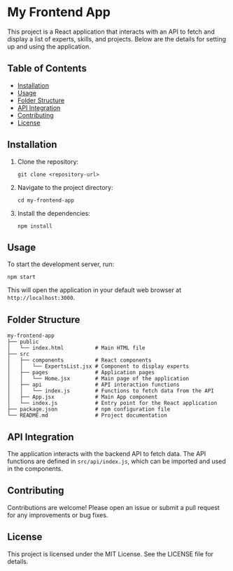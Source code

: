 # My Frontend App

This project is a React application that interacts with an API to fetch and display a list of experts, skills, and projects. Below are the details for setting up and using the application.

## Table of Contents

- [Installation](#installation)
- [Usage](#usage)
- [Folder Structure](#folder-structure)
- [API Integration](#api-integration)
- [Contributing](#contributing)
- [License](#license)

## Installation

1. Clone the repository:
   ```
   git clone <repository-url>
   ```
2. Navigate to the project directory:
   ```
   cd my-frontend-app
   ```
3. Install the dependencies:
   ```
   npm install
   ```

## Usage

To start the development server, run:
```
npm start
```
This will open the application in your default web browser at `http://localhost:3000`.

## Folder Structure

```
my-frontend-app
├── public
│   └── index.html          # Main HTML file
├── src
│   ├── components          # React components
│   │   └── ExpertsList.jsx # Component to display experts
│   ├── pages               # Application pages
│   │   └── Home.jsx        # Main page of the application
│   ├── api                 # API interaction functions
│   │   └── index.js        # Functions to fetch data from the API
│   ├── App.jsx             # Main App component
│   └── index.js            # Entry point for the React application
├── package.json            # npm configuration file
└── README.md               # Project documentation
```

## API Integration

The application interacts with the backend API to fetch data. The API functions are defined in `src/api/index.js`, which can be imported and used in the components.

## Contributing

Contributions are welcome! Please open an issue or submit a pull request for any improvements or bug fixes.

## License

This project is licensed under the MIT License. See the LICENSE file for details.
